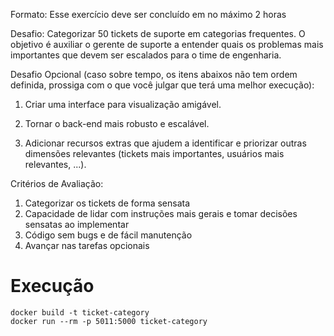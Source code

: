 Formato: Esse exercício deve ser concluído em no máximo 2 horas 

Desafio: Categorizar 50 tickets de suporte em categorias frequentes. O objetivo é auxiliar o gerente de suporte a entender quais os problemas mais importantes que devem ser escalados para o time de engenharia.

Desafio Opcional (caso sobre tempo, os itens abaixos não tem ordem definida, prossiga com o que você julgar que terá uma melhor execução): 

1. Criar uma interface para visualização amigável.

2. Tornar o back-end mais robusto e escalável.

3. Adicionar recursos extras que ajudem a identificar e priorizar outras dimensões relevantes (tickets mais importantes, usuários mais relevantes, ...).

Critérios de Avaliação: 
1. Categorizar os tickets de forma sensata
2. Capacidade de lidar com instruções mais gerais e tomar decisões sensatas ao implementar
3. Código sem bugs e de fácil manutenção
4. Avançar nas tarefas opcionais

# Execução
```
docker build -t ticket-category
docker run --rm -p 5011:5000 ticket-category
```
